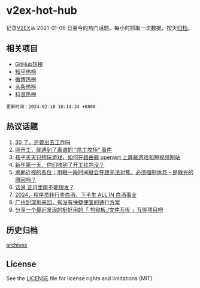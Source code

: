 # v2ex-hot-hub

 记录[V2EX](https://www.v2ex.com/)从 2021-01-06 日至今的热门话题。每小时抓取一次数据，按天[归档](archives)。
 
 ## 相关项目

- [GitHub热榜](https://github.com/it985/github-hot-hub)
- [知乎热榜](https://github.com/it985/zhihu-hot-hub)
- [微博热榜](https://github.com/it985/weibo-hot-hub)
- [头条热榜](https://github.com/it985/toutiao-hot-hub)
- [抖音热榜](https://github.com/it985/douyin-hot-hub)


 `更新时间：2024-02-18 10:14:34 +0800`

## 热议话题

1. [30 了，还要出去工作吗](https://www.v2ex.com/t/1015980)
1. [刚开工，就遇到了离谱的 “员工坟场“ 事件](https://www.v2ex.com/t/1015961)
1. [孩子天天只想玩游戏，如何在路由器 openwrt 上屏蔽游戏和短视频网站](https://www.v2ex.com/t/1016005)
1. [新年第一天，你们收到了开工红包没？](https://www.v2ex.com/t/1016095)
1. [求助近视的各位：用眼一段时间就会导致无法对焦，必须强制休息 - 是散光的原因吗？](https://www.v2ex.com/t/1015987)
1. [话说 正月里能不能理发？](https://www.v2ex.com/t/1016044)
1. [2024，程序员转行卖白酒，下半生 ALL IN 白酒事业](https://www.v2ex.com/t/1016038)
1. [广州到深圳来回，有没有快捷便宜的通行方案](https://www.v2ex.com/t/1015986)
1. [分享一个最近发现的挺好用的「 剪贴板./文件互传 」互传项目吧](https://www.v2ex.com/t/1015956)

## 历史归档

[archives](archives)

## License

See the [LICENSE](LICENSE) file for license rights and limitations (MIT).
